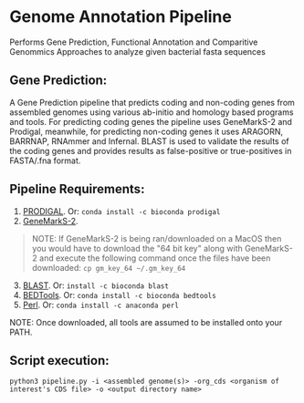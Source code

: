 # Genome Annotation Pipeline

Performs Gene Prediction, Functional Annotation and Comparitive Genommics Approaches to analyze given bacterial fasta sequences

## Gene Prediction:
A Gene Prediction pipeline that predicts coding and non-coding genes from assembled genomes using various ab-initio and homology based programs and tools. For predicting coding genes the pipeline uses GeneMarkS-2 and Prodigal, meanwhile, for predicting non-coding genes it uses ARAGORN, BARRNAP, RNAmmer and Infernal. BLAST is used to validate the results of the coding genes and provides results as false-positive or true-positives in FASTA/.fna format.

## Pipeline Requirements:
1. [PRODIGAL](https://github.com/hyattpd/Prodigal). Or: `conda install -c bioconda prodigal`
2. [GeneMarkS-2](http://exon.gatech.edu/GeneMark/license_download.cgi).
> NOTE: If GeneMarkS-2 is being ran/downloaded on a MacOS then you would have to download the "64 bit key" along with GeneMarkS-2 and execute the following command once the files have been downloaded: `cp gm_key_64 ~/.gm_key_64`
3. [BLAST](https://blast.ncbi.nlm.nih.gov/Blast.cgi?PAGE_TYPE=BlastDocs&DOC_TYPE=Download). Or: `install -c bioconda blast` <br />
4. [BEDTools](https://bedtools.readthedocs.io/en/latest/content/installation.html). Or: `conda install -c bioconda bedtools`
5. [Perl](https://www.perl.org/). Or: `conda install -c anaconda perl`

NOTE: Once downloaded, all tools are assumed to be installed onto your PATH.

## Script execution:
`python3 pipeline.py -i <assembled genome(s)> -org_cds <organism of interest's CDS file> -o <output directory name>`
